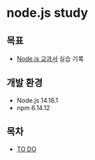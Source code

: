 # node.js study
## 목표
- [Node.js 교과서](http://www.kyobobook.co.kr/product/detailViewKor.laf?ejkGb=KOR&mallGb=KOR&barcode=9791165212308&orderClick=LAG&Kc=) 실습 기록

## 개발 환경
- Node.js 14.16.1
- npm 6.14.12

## 목차
- [TO DO](https://github.com/cusbert/node-js-study/blob/main/chapter.md)